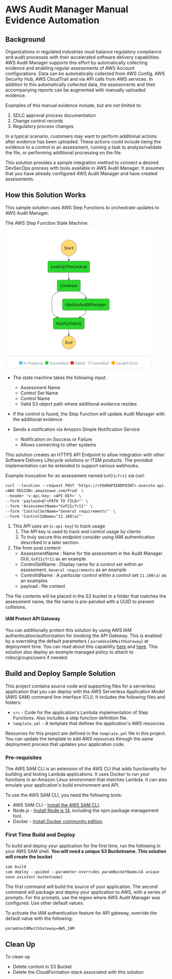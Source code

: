 # AWS Audit Manager Manual Evidence Automation

## Background 

Organizations in regulated industries must balance regulatory compliance and audit processes with their accelerated software delivery capabilities. AWS Audit Manager supports this effort by automatically collecting evidence and enabling regular assessments of AWS Account configurations. Data can be automatically collected from AWS Config, AWS Security Hub, AWS CloudTrail and via API calls from AWS services. In addition to this automatically collected data, the assessments and their accompanying reports can be augmented with manually uploaded evidence.

Examples of this manual evidence include, but are not limited to:

1. SDLC approval process documentation
1. Change control records
1. Regulatory process changes

In a typical scenario, customers may want to perform additional actions after evidence has been uploaded. These actions could include tieing the evidence to a control in an assessment, running a task to analyze/validate the file, or performing additional processing on the file. 

This solution provides a sample integration method to connect a desired DevSecOps process with tools available in AWS Audit Manager. It assumes that you have already configured AWS Audit Manager and have created assessments.


## How this Solution Works

This sample solution uses AWS Step Functions to orchestrate updates to AWS Audit Manager.

The AWS Step Function State Machine:

![image of State Machine!](./docs/stepfunction.png)

- The state machine takes the following input:
    - Assessment Name
    - Control Set Name
    - Control Name
    - Valid S3 object path where additional evidence resides

- If the control is found, the Step Function will update Audit Manager with the additional evidence
- Sends a notification via Amazon Simple Notification Service
    - Notification on Success or Failure
    - Allows connecting to other systems

This solution creates an HTTPS API Endpoint to allow integration with other Software Delivery Lifecycle solutions or ITSM products. The provided implementation can be extended to support various webhooks. 


Example invocation for an assessment named `GxP21cfr11` via curl:  

```
curl --location --request POST 'https://<YOURAPIENDPOINT>.execute-api.<AWS REGION>.amazonaws.com/Prod' \
--header 'x-api-key: <API KEY>' \
--form 'payload=@"<PATH TO FILE>"' \
--form 'AssessmentName="GxP21cfr11"' \
--form 'ControlSetName="General requirements"' \
--form 'ControlIdName="11.100(a)"'
```

1. This API uses an (`x-api-key`) to track usage
    1. The API key is used to track and control usage by clients
    2. To truly secure this endpoint consider using IAM authentication described in a later section.
1. The from post content:
    - AssessmentName : Name for the assessment in the Audit Manager GUI, `GxP21cfr11` as an example
    - ControlSetName : Display name for a control set within an assessment, `General requirements` as an example
    - ControlIdName : A particular control within a control set `11.100(a)` as an examples
    - payload : file content


The file contents will be placed in the S3 bucket in a folder that matches the assessment name, the file name is pre-pended with a UUID to prevent collisions. 

#### IAM Protect API Gateway

You can additionally protect this solution by using AWS IAM authentication/authorization for invoking the API Gateway. This is enabled by a overriding the default parameters ( `paramUseIAMwithGateway`) at deployment time. You can read about this capability [here](https://aws.amazon.com/premiumsupport/knowledge-center/iam-authentication-api-gateway/) and [here](https://docs.aws.amazon.com/apigateway/latest/developerguide/permissions.html).  This solution also deploy an example managed policy to attach to roles/groups/users if needed. 

## Build and Deploy Sample Solution

This project contains source code and supporting files for a serverless application that you can deploy with the AWS Serverless Application Model (AWS SAM) command line interface (CLI). It includes the following files and folders:

- `src` - Code for the application's Lambda implementation of Step Functions. Also includes a step function definition file.
- `template.yml` - A template that defines the application's AWS resources.

Resources for this project are defined in the `template.yml` file in this project. You can update the template to add AWS resources through the same deployment process that updates your application code.


### Pre-requisites

The AWS SAM CLI is an extension of the AWS CLI that adds functionality for building and testing Lambda applications. It uses Docker to run your functions in an Amazon Linux environment that matches Lambda. It can also emulate your application's build environment and API.

To use the AWS SAM CLI, you need the following tools:

* AWS SAM CLI - [Install the AWS SAM CLI](https://docs.aws.amazon.com/serverless-application-model/latest/developerguide/serverless-sam-cli-install.html).
* Node.js - [Install Node.js 14](https://nodejs.org/en/), including the npm package management tool.
* Docker - [Install Docker community edition](https://hub.docker.com/search/?type=edition&offering=community).


### First Time Build and Deploy

To build and deploy your application for the first time, run the following in your AWS SAM shell. **You will need a unique S3 Bucketname. This solution will create the bucket**

```
sam build
sam deploy --guided --parameter-overrides paramBucketName=[A unique none existent bucketname]
```

The first command will build the source of your application. The second command will package and deploy your application to AWS, with a series of prompts. For the prompts, use the region where AWS Audit Manager was configured. Use other default values. 

To activate the IAM authentication feature for API gateway, override the default value with the following:
```
paramUseIAMwithGateway=AWS_IAM
```

## Clean Up

To clean up
- Delete content in S3 Bucket
- Delete the CloudFormation stack associated with this solution

